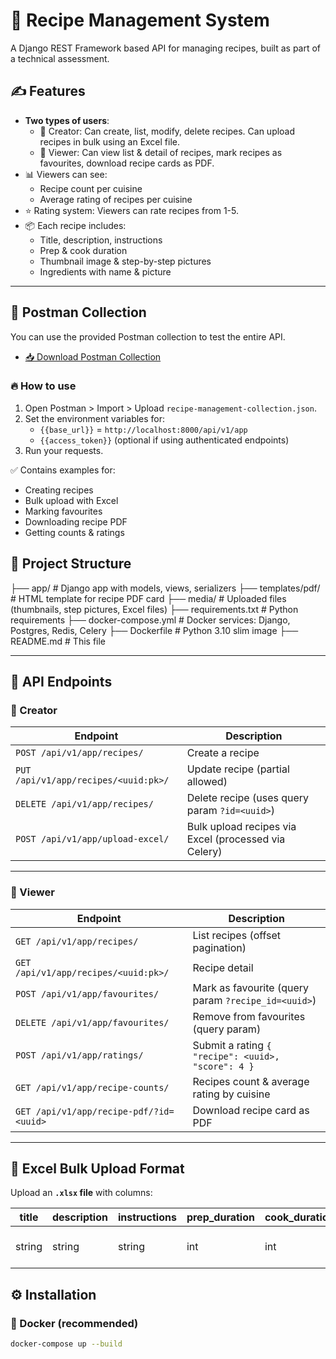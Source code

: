# 🚀 Recipe Management System

A Django REST Framework based API for managing recipes, built as part of a technical assessment.

## ✍️ Features

- **Two types of users**: 
  - 🔨 Creator: Can create, list, modify, delete recipes. Can upload recipes in bulk using an Excel file.
  - 👀 Viewer: Can view list & detail of recipes, mark recipes as favourites, download recipe cards as PDF.
- 📊 Viewers can see:
  - Recipe count per cuisine
  - Average rating of recipes per cuisine
- ⭐ Rating system: Viewers can rate recipes from 1-5.
- 📦 Each recipe includes:
  - Title, description, instructions
  - Prep & cook duration
  - Thumbnail image & step-by-step pictures
  - Ingredients with name & picture

---

## 🚀 Postman Collection

You can use the provided Postman collection to test the entire API.

- [📥 Download Postman Collection](https://github.com/PrabhatTheCoder/receipe-management/blob/fc852d453e80966b6973752e5628546370716c54/Receipe%20Management.postman_collection.json)

### 🔥 How to use
1. Open Postman > Import > Upload `recipe-management-collection.json`.
2. Set the environment variables for:
   - `{{base_url}}` = `http://localhost:8000/api/v1/app`
   - `{{access_token}}` (optional if using authenticated endpoints)
3. Run your requests.

✅ Contains examples for:
- Creating recipes
- Bulk upload with Excel
- Marking favourites
- Downloading recipe PDF
- Getting counts & ratings


## 📁 Project Structure

├── app/ # Django app with models, views, serializers
├── templates/pdf/ # HTML template for recipe PDF card
├── media/ # Uploaded files (thumbnails, step pictures, Excel files)
├── requirements.txt # Python requirements
├── docker-compose.yml # Docker services: Django, Postgres, Redis, Celery
├── Dockerfile # Python 3.10 slim image
├── README.md # This file



---

## 🚀 API Endpoints

### 🔨 Creator
| Endpoint | Description |
|----------|-------------|
| `POST /api/v1/app/recipes/` | Create a recipe |
| `PUT /api/v1/app/recipes/<uuid:pk>/` | Update recipe (partial allowed) |
| `DELETE /api/v1/app/recipes/` | Delete recipe (uses query param `?id=<uuid>`) |
| `POST /api/v1/app/upload-excel/` | Bulk upload recipes via Excel (processed via Celery) |

---

### 👀 Viewer
| Endpoint | Description |
|----------|-------------|
| `GET /api/v1/app/recipes/` | List recipes (offset pagination) |
| `GET /api/v1/app/recipes/<uuid:pk>/` | Recipe detail |
| `POST /api/v1/app/favourites/` | Mark as favourite (query param `?recipe_id=<uuid>`) |
| `DELETE /api/v1/app/favourites/` | Remove from favourites (query param) |
| `POST /api/v1/app/ratings/` | Submit a rating `{ "recipe": <uuid>, "score": 4 }` |
| `GET /api/v1/app/recipe-counts/` | Recipes count & average rating by cuisine |
| `GET /api/v1/app/recipe-pdf/?id=<uuid>` | Download recipe card as PDF |

---

## 📄 Excel Bulk Upload Format

Upload an **`.xlsx` file** with columns:

| title | description | instructions | prep_duration | cook_duration | cuisine_id | ingredient_ids |
|-------|-------------|--------------|---------------|---------------|------------|----------------|
| string | string | string | int | int | uuid | comma-separated uuids |

## ⚙️ Installation

### 🐳 Docker (recommended)
```bash
docker-compose up --build
